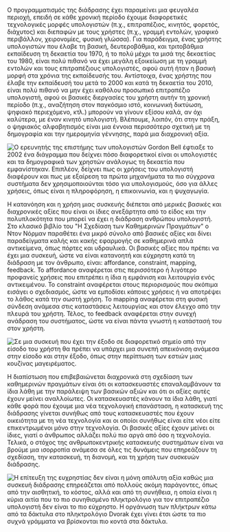 Ο προγραμματισμός της διάδρασης έχει παραμείνει μια φευγαλέα περιοχή,
επειδή σε κάθε χρονική περίοδο έχουμε διαφορετικές τεχνολογικές μορφές
υπολογιστών (π.χ., επιτραπέζιος, κινητός, φορετός, διάχυτος) και
διεπαφών με τους χρήστες (π.χ., γραμμή εντολών, γραφικό περιβάλλον,
χειρονομίες, φυσική γλώσσα). Για παράδειγμα, ένας χρήστης υπολογιστών
που έλαβε τη βασική, δευτεροβάθμια, και τριτοβάθμια εκπαίδευση τη
δεκαετία του 1970, ή το πολύ μέχρι τα μισά της δεκαετίας του 1980, είναι
πολύ πιθανό να έχει μεγάλη εξοικείωση με τη γραμμή εντολών και τους
επιτραπέζιους υπολογιστές, αφού αυτή ήταν η βασική μορφή στα χρόνια της
εκπαίδευσής του. Αντίστοιχα, ένας χρήστης που έλαβε την εκπαίδευσή του
μετά το 2000 και κατά τη δεκαετία του 2010, είναι πολύ πιθανό να μην
έχει καθόλου προσωπικό επιτραπέζιο υπολογιστή, αφού οι βασικές
διεργασίες του χρήστη αυτήν τη χρονική περίοδο (π.χ., αναζήτηση στον
παγκόσμιο ιστό, κοινωνική δικτύωση, ψηφιακό περιεχόμενο, κτλ.) μπορούν
να γίνουν εξίσου καλά, αν όχι καλύτερα, με έναν κινητό υπολογιστή.
Βλέπουμε, λοιπόν, ότι στην πράξη, ο ψηφιακός αλφαβητισμός είναι μια
έννοια περισσότερο σχετική με τη δημογραφία και την ημερομηνία γέννησης,
παρά μια διαχρονική αξία.

![Ο ερευνητής της επιστήμης των υπολογιστών Gordon Bell έφτιαξε το 2002 ένα διάγραμμα που δείχνει πόσο διαφορετικοί είναι οι υπολογιστές και τα δημογραφικά των χρηστών ανάλογως τη δεκαετία που εμφανίστηκαν. Επιπλέον, δείχνει πως οι χρήσεις του υπολογιστή διαφέρουν και πως με εξαίρεση τα πρώτα μηχανήματα τα πιο σύγχρονα συστήματα δεν χρησιμοποιούνται τόσο για υπολογισμούς, όσο για άλλες χρήσεις, όπως είναι η πληροφόρηση, η επικοινωνία, και η ψυχαγωγία.](/images/bell-nomograph.png)

Η κατανόηση και η χρήση μιας συσκευής διέπεται από μερικές βασικές και
διαχρονικές αξίες που είναι οι ίδιες ανεξάρτητα από το είδος και την
πολυπλοκότητα που μπορεί να έχει η διάδραση ανθρώπου υπολογιστή. Στο
κλασικό βιβλίο του "Η Σχεδίαση των Καθημερινών Πραγμάτων" ο Ντον Νόρμαν
παραθέτει ένα μικρό σύνολο από βασικές αξίες και δίνει παραδείγματα
καλής και κακής εφαρμογής σε καθημερινά απλά αντικείμενα, όπως πόρτες
και υδραυλικά. Οι βασικές αξίες που πρέπει να έχει μια συσκευή, ώστε να
είναι κατανοητή και εύχρηστη κατά τη διάδραση με τον άνθρωπο, είναι:
affordance, constraint, mapping, feedback. Το affordance αναφέρεται στις
περισσότερο ή λιγότερο προφανείς χρήσεις που επιτρέπει η ίδια η εμφάνιση
και λειτουργία ενός αντικειμένου. Το constraint αναφέρεται στους
περιορισμούς που σκόπιμα εισάγει ο σχεδιασμός, ώστε να εμποδίσει κάποιες
χρήσεις ή να αποτρέψει το λάθος κατά την σωστή χρήση. Το mapping
αναφέρεται στη φυσική σύνδεση ανάμεσα στις καταστάσεις λειτουργίας και
στον έλεγχο από την πλευρά του χρήστη. Τέλος, το feedback αναφέρεται
στην συνεχή ανάδραση του συστήματος, ώστε να είναι πάντα γνωστή η
κατάστασή του στον χρήστη.

![Σε μια συσκευή που έχει την έξοδο σε διαφορετικό σημείο από την είσοδο του χρήστη θα πρέπει να υπάρχει μια συνεπή απεικόνιση ανάμεσα στην είσοδο και στην έξοδο, όπως στην περίπτωση των εστιών μιας κουζίνας μαγειρέματος.](/images/mapping-principle.jpg)

Η διαπίστωση που επιβεβαιώνεται διαχρονικά στη σχεδίαση των καθημερινών
πραγμάτων είναι ότι οι κατασκευαστές επαναλαμβάνουν τα ίδια λάθη με την
παράλειψη των βασικών αξιών και ότι οι αξίες αυτές έχουν μείνει
αναλλοίωτες. Οι κατασκευαστές κάνουν τα ίδια λάθη, γιατί κάθε φορά που
έχουμε μια νέα τεχνολογική επανάσταση, η κατασκευή της διάδρασης γίνεται
συνήθως από τους κατασκευαστές που έχουν οικειότητα με τη νέα τεχνολογία
και οι οποίοι συνήθως είναι είτε νέοι είτε επικεντρωμένοι μόνο στην
τεχνολογία. Οι βασικές αξίες έχουν μείνει οι ίδιες, γιατί ο άνθρωπος
αλλάζει πολύ πιο αργά από όσο η τεχνολογία. Τελικά, ο στόχος της
ανθρωποκεντρικής κατασκευής συστημάτων είναι να βρούμε μια ισορροπία
ανάμεσα σε όλες τις δυνάμεις που επηρεάζουν τη σχεδίαση, την κατασκευή,
τη διανομή, και τη χρήση των συσκευών διάδρασης.

![Η επίτευξη της ευχρηστίας δεν είναι η μόνη απόλυτη αξία καθώς μια συσκευή διάδρασης επηρεάζεται από πολλούς ακόμη παράγοντες, όπως από την αισθητική, το κόστος, αλλά και από τη συνήθεια, η οποία είναι η κύρια αιτία που το πιο συνηθισμένο πληκτρολόγιο για τον επιτραπέζιο υπολογιστή δεν είναι το πιο εύχρηστο. Η οργάνωση των πλήκτρων κάτω από τα δάκτυλα στο πληκτρολόγιο Dvorak έχει γίνει έτσι ώστε τα πιο συχνά γράμματα να βρίσκονται πιο κοντά στα δάκτυλα.](/images/dvorak-keyboard.png)
